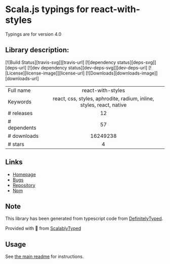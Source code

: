 
# Scala.js typings for react-with-styles

Typings are for version 4.0

## Library description:
[![Build Status][travis-svg]][travis-url] [![dependency status][deps-svg]][deps-url] [![dev dependency status][dev-deps-svg]][dev-deps-url] [![License][license-image]][license-url] [![Downloads][downloads-image]][downloads-url]

|                    |                 |
| ------------------ | :-------------: |
| Full name          | react-with-styles |
| Keywords           | react, css, styles, aphrodite, radium, inline, styles, react, native |
| # releases         | 12 |
| # dependents       | 57 |
| # downloads        | 16249238 |
| # stars            | 4 |

## Links
- [Homepage](https://github.com/airbnb/react-with-styles#readme)
- [Bugs](https://github.com/airbnb/react-with-styles/issues)
- [Repository](https://github.com/airbnb/react-with-styles)
- [Npm](https://www.npmjs.com/package/react-with-styles)
    


## Note
This library has been generated from typescript code from [DefinitelyTyped](https://definitelytyped.org).

Provided with :purple_heart: from [ScalablyTyped](https://github.com/oyvindberg/ScalablyTyped)

## Usage
See [the main readme](../../readme.md) for instructions.


